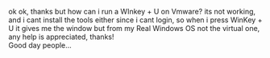 ok ok, thanks but how can i run a WInkey + U on Vmware? its not working, and i cant install the tools either since i cant login, so when i press WinKey + U it gives me the window but from my Real Windows OS not the virtual one, any help is appreciated, thanks!  
Good day people...